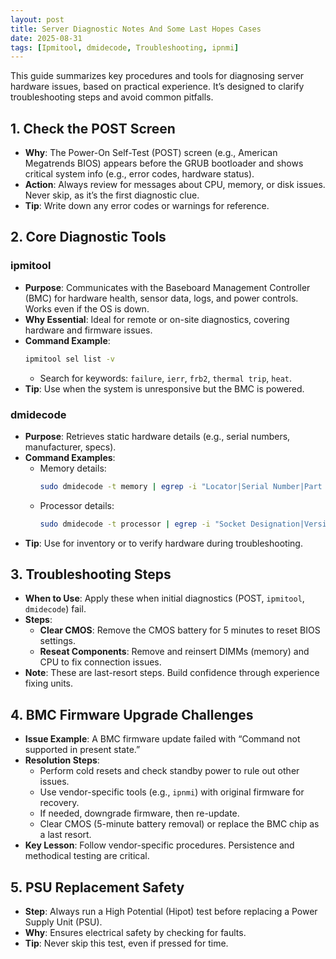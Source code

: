 ```yaml
---
layout: post
title: Server Diagnostic Notes And Some Last Hopes Cases
date: 2025-08-31
tags: [Ipmitool, dmidecode, Troubleshooting, ipnmi]
---
```


This guide summarizes key procedures and tools for diagnosing server hardware issues, based on practical experience. It’s designed to clarify troubleshooting steps and avoid common pitfalls.

## 1. Check the POST Screen

- **Why**: The Power-On Self-Test (POST) screen (e.g., American Megatrends BIOS) appears before the GRUB bootloader and shows critical system info (e.g., error codes, hardware status).
- **Action**: Always review for messages about CPU, memory, or disk issues. Never skip, as it’s the first diagnostic clue.
- **Tip**: Write down any error codes or warnings for reference.

## 2. Core Diagnostic Tools

### ipmitool

- **Purpose**: Communicates with the Baseboard Management Controller (BMC) for hardware health, sensor data, logs, and power controls. Works even if the OS is down.
- **Why Essential**: Ideal for remote or on-site diagnostics, covering hardware and firmware issues.
- **Command Example**:
  ```bash
  ipmitool sel list -v
  ```
  - Search for keywords: `failure`, `ierr`, `frb2`, `thermal trip`, `heat`.
- **Tip**: Use when the system is unresponsive but the BMC is powered.

### dmidecode

- **Purpose**: Retrieves static hardware details (e.g., serial numbers, manufacturer, specs).
- **Command Examples**:
  - Memory details:
    ```bash
    sudo dmidecode -t memory | egrep -i "Locator|Serial Number|Part Number|Size"
    ```
  - Processor details:
    ```bash
    sudo dmidecode -t processor | egrep -i "Socket Designation|Version|Serial Number|ID"
    ```
- **Tip**: Use for inventory or to verify hardware during troubleshooting.

## 3. Troubleshooting Steps

- **When to Use**: Apply these when initial diagnostics (POST, `ipmitool`, `dmidecode`) fail.
- **Steps**:
  - **Clear CMOS**: Remove the CMOS battery for 5 minutes to reset BIOS settings.
  - **Reseat Components**: Remove and reinsert DIMMs (memory) and CPU to fix connection issues.
- **Note**: These are last-resort steps. Build confidence through experience fixing units.

## 4. BMC Firmware Upgrade Challenges

- **Issue Example**: A BMC firmware update failed with “Command not supported in present state.”
- **Resolution Steps**:
  - Perform cold resets and check standby power to rule out other issues.
  - Use vendor-specific tools (e.g., `ipnmi`) with original firmware for recovery.
  - If needed, downgrade firmware, then re-update.
  - Clear CMOS (5-minute battery removal) or replace the BMC chip as a last resort.
- **Key Lesson**: Follow vendor-specific procedures. Persistence and methodical testing are critical.

## 5. PSU Replacement Safety

- **Step**: Always run a High Potential (Hipot) test before replacing a Power Supply Unit (PSU).
- **Why**: Ensures electrical safety by checking for faults.
- **Tip**: Never skip this test, even if pressed for time.
